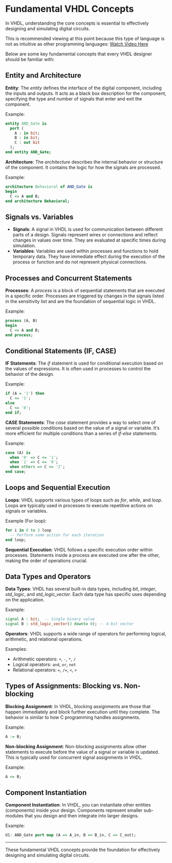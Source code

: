 # Fundamental VHDL Concepts

In VHDL, understanding the core concepts is essential to effectively designing and simulating digital circuits. 

This is recommended viewing at this point because this type of language is not as intuitive as other programming languages: [Watch Video Here](https://www.youtube.com/watch?v=-4On2uXk83k&t=37s)

Below are some key fundamental concepts that every VHDL designer should be familiar with:

## **Entity and Architecture**

**Entity**: The *entity* defines the interface of the digital component, including the inputs and outputs. It acts as a black box description for the component, specifying the type and number of signals that enter and exit the component.
  
Example:
  ```vhdl
  entity AND_Gate is
    port (
      A : in bit;
      B : in bit;
      C : out bit
    );
  end entity AND_Gate;
```

**Architecture**: The _architecture_ describes the internal behavior or structure of the component. It contains the logic for how the signals are processed.

Example:
```vhdl
architecture Behavioral of AND_Gate is
begin
  C <= A and B;
end architecture Behavioral;
```

## **Signals vs. Variables**

- **Signals**: A signal in VHDL is used for communication between different parts of a design. Signals represent wires or connections and reflect changes in values over time. They are evaluated at specific times during simulation.
- **Variables**: Variables are used within processes and functions to hold temporary data. They have immediate effect during the execution of the process or function and do not represent physical connections.

## **Processes and Concurrent Statements**

**Processes**: A _process_ is a block of sequential statements that are executed in a specific order. Processes are triggered by changes in the signals listed in the sensitivity list and are the foundation of sequential logic in VHDL.

Example:
```vhdl
process (A, B)
begin
  C <= A and B;
end process;
```

## **Conditional Statements (IF, CASE)**

**IF Statements**: The _if_ statement is used for conditional execution based on the values of expressions. It is often used in processes to control the behavior of the design.

Example:
```vhdl
if (A = '1') then
  C <= '1';
else
  C <= '0';
end if;
```

**CASE Statements**: The _case_ statement provides a way to select one of several possible conditions based on the value of a signal or variable. It’s more efficient for multiple conditions than a series of _if-else_ statements.

Example:
```vhdl
case (A) is
  when '0' => C <= '1';
  when '1' => C <= '0';
  when others => C <= 'Z';
end case;
```

## **Loops and Sequential Execution**

**Loops**: VHDL supports various types of loops such as _for_, _while_, and _loop_. Loops are typically used in processes to execute repetitive actions on signals or variables.

Example (For loop):
```vhdl
for i in 0 to 3 loop
  -- Perform some action for each iteration
end loop;
```

**Sequential Execution**: VHDL follows a specific execution order within processes. Statements inside a process are executed one after the other, making the order of operations crucial.

## **Data Types and Operators**

**Data Types**: VHDL has several built-in data types, including _bit_, _integer_, _std_logic_, and _std_logic_vector_. Each data type has specific uses depending on the application.

Example:
```vhdl
signal A : bit;  -- Single binary value
signal B : std_logic_vector(3 downto 0); -- 4-bit vector
```

**Operators**: VHDL supports a wide range of operators for performing logical, arithmetic, and relational operations.

Examples:
- Arithmetic operators: `+`, `-`, `*`, `/`
- Logical operators: `and`, `or`, `not`
- Relational operators: `=`, `/=`, `<`, `>`

## **Types of Assignments: Blocking vs. Non-blocking**

**Blocking Assignment**: In VHDL, blocking assignments are those that happen immediately and block further execution until they complete. The behavior is similar to how C programming handles assignments.

Example:
```vhdl
A := B;
```

**Non-blocking Assignment**: Non-blocking assignments allow other statements to execute before the value of a signal or variable is updated. This is typically used for concurrent signal assignments in VHDL.

Example:
```vhdl
A <= B;
```

## **Component Instantiation**

**Component Instantiation**: In VHDL, you can instantiate other entities (components) inside your design. Components represent smaller sub-modules that you design and then integrate into larger designs.

Example:
```vhdl
U1: AND_Gate port map (A => A_in, B => B_in, C => C_out);
```

----

These fundamental VHDL concepts provide the foundation for effectively designing and simulating digital circuits. 
